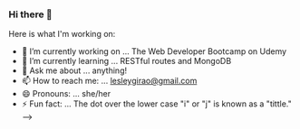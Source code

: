 ### Hi there 👋


Here is what I'm working on:

- 🔭 I’m currently working on ... The Web Developer Bootcamp on Udemy
- 🌱 I’m currently learning ... RESTful routes and MongoDB
- 💬 Ask me about ... anything!
- 📫 How to reach me: ... lesleygirao@gmail.com
- 😄 Pronouns: ... she/her
- ⚡ Fun fact: ... The dot over the lower case "i" or "j" is known as a "tittle."
-->
